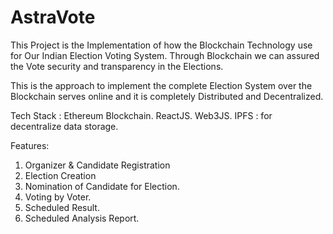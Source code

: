 # AstraVote

This Project is the Implementation of how the Blockchain Technology use for Our Indian Election Voting System. Through Blockchain we can assured the Vote security and transparency in the Elections.

This is the approach to implement the complete Election System over the Blockchain serves online and it is completely Distributed and Decentralized.

Tech Stack : 
Ethereum Blockchain.
ReactJS.
Web3JS.
IPFS : for decentralize data storage.

Features:
1. Organizer & Candidate Registration
2. Election Creation
3. Nomination of Candidate for Election.
4. Voting by Voter.
5. Scheduled Result.
6. Scheduled Analysis Report.

